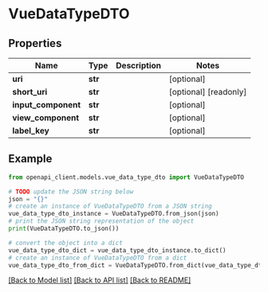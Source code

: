 # VueDataTypeDTO


## Properties

Name | Type | Description | Notes
------------ | ------------- | ------------- | -------------
**uri** | **str** |  | [optional] 
**short_uri** | **str** |  | [optional] [readonly] 
**input_component** | **str** |  | [optional] 
**view_component** | **str** |  | [optional] 
**label_key** | **str** |  | [optional] 

## Example

```python
from openapi_client.models.vue_data_type_dto import VueDataTypeDTO

# TODO update the JSON string below
json = "{}"
# create an instance of VueDataTypeDTO from a JSON string
vue_data_type_dto_instance = VueDataTypeDTO.from_json(json)
# print the JSON string representation of the object
print(VueDataTypeDTO.to_json())

# convert the object into a dict
vue_data_type_dto_dict = vue_data_type_dto_instance.to_dict()
# create an instance of VueDataTypeDTO from a dict
vue_data_type_dto_from_dict = VueDataTypeDTO.from_dict(vue_data_type_dto_dict)
```
[[Back to Model list]](../README.md#documentation-for-models) [[Back to API list]](../README.md#documentation-for-api-endpoints) [[Back to README]](../README.md)


